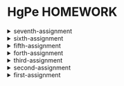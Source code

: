# HgPe HOMEWORK
<details>
<summary>seventh-assignment</summary>

**原图1**

![image](https://github.com/Hangprince/HgPe-HOMEWORK/blob/master/images/ljcl%E5%8E%9F%E5%9B%BE.png)

（已根据老师意见修改背景颜色和轴标等）

**ggplot图**

![image](https://github.com/Hangprince/HgPe-HOMEWORK/blob/master/images/ljcl.png)

**实现用的代码**
setwd("C:/Users/HP/Desktop")

install.packages("ggplot2")

library(ggplot2)

ljcl<- read.csv("ljcl.csv")

View(ljcl)

ggplot(ljcl, aes(x = year, y = garbage_output, colour = city)) + 

geom_line() +  

scale_colour_manual(values = c("#d55557", "#78706e"))

**原图2**

![image](https://github.com/Hangprince/HgPe-HOMEWORK/blob/master/images/rjsclj%E5%8E%9F%E5%9B%BE.png)

（已根据老师意见修改背景颜色和轴标等）

**ggplot图**

![image](https://github.com/Hangprince/HgPe-HOMEWORK/blob/master/images/rjsclj.png)

**实现用的代码**

rjsclj<- read.csv("rjsclj.csv")

View(rjsclj)

ggplot(rjsclj, aes(x = year, y = waste_per_captita, fill = city)) + 

geom_col(position = "dodge") +  

scale_fill_manual(values = c("#d55557", "#78706e"))

</details>

<details>
<summary>sixth-assignment</summary>
 
**关于期末项目的想法**

想法一：音乐类

由于第一次作业做了有关二胡音乐的可视化，不仅自己在制作的过程中收获满满，而且也受到了老师的认可，主要还是自己感兴趣且较为擅长的事情，所以，有考虑做音乐方面数据可视化的想法。具体的方向有考虑到民乐，因为现今很多孩子包括家长都有学西洋乐器才有前途，甚至西洋乐器比民族乐器更优越这样错误的想法，也是钟爱并受启发于电影《闪光少女》，我想搜集一些数据展示这一现状，并且希望能传达一种音乐无高低，学会欣赏热爱我们自己的民族乐器这样一个初步的观念。至于呈现形式，我觉得可以选择图文或者一张长图。除了保证信息/数据的质量以及呈现逻辑的严谨之外，我觉得做音乐类的数据可视化作品要具有美感和创新性，之前有一次课老师给我们看了几个案例，我是挺倾向于那种艺术概念的可视化，而且我是想尝试学一些声音的可视化，包括听觉上的交互，这样不仅更贴合主题，也使得呈现更加新颖更可感。

想法二：近期热点话题

也有考虑到想做一些新闻性较强的题，涉及到公共利益的。近期刚结束的双十一，可以从今年获取优惠的方式，快递业的不同等新的角度切入做数据盘点，或者时间纵向的数据比较。包括最近的鼠疫，可以做一篇科普服务型的数据新闻，以长图的形式呈现，介绍鼠疫的定义，全球鼠疫以及中国的情况，疫源分布，如何传播和有效预防等问题。

想法三：一些有趣的可视化形式

之前看过一本《以图释义 信息图表设计》的书，里面有通过实物来进行可视化的方法，比如橡皮泥，便利贴等手工制作的信息图，用绳子，油漆等工具制作的折线图，饼图等，书中称为“信息空间化”和“信息实物化”。适用于这种呈现形式的有考虑过情感，环保的主题，比如人们的幸福感（之前Kaggle上有这类数据），海洋废弃物等。

 
 
 
</details>

<details>
<summary>fifth-assignment</summary>
 
 **图文呈现**
 
 **刑事责任年龄该降? 预防未成年人犯罪也许更值得关注**
 
2019年10月20日，辽宁大连13岁男孩杀害10岁女童，因未满14周岁，被认定不予追究刑事责任。未成年人严重暴力犯罪而因年龄不追究刑事责任的话题引发舆论的广泛关注，是否应该降低未成年人承担法律刑事责任的年龄也成为了热议话题。

2019年10月26日，十三届全国人大常委会第十四次会议分组审议预防未成年人犯罪法修订草案时，多名委员建议应当对14岁以下未成年人犯罪作出法律规范。

按照《刑法》第十七条规定，已满十四周岁不满十六周岁的人，犯故意杀人、故意伤害致人重伤或者死亡、强奸、抢劫、贩卖毒品、放火、爆炸、投放危险物质罪的，应当负刑事责任。而不满十四周岁的，不追究刑事责任。

就全球来看，大陆法系国家，受德国法律影响较大的国家一般为14周岁，如德国、奥地利、日本等；受法国影响较大的一般为13周岁，如法国、阿尔及内亚、尼日利亚等；受前苏联法律影响的国家，如中东欧的一些国家、中国等也是14周岁；拉美及非洲的多数国家按照《联合国儿童权利公约》的建议，大多数定为12周岁。从下图可以看出，12-14周岁为最低刑责年龄的国家最多。而英美法系国家的最低刑责年龄普遍较低或者无年龄限制。

![image](https://github.com/Hangprince/LSH-S-HOMEWORK/blob/master/images/1.png)

在学界，对于是否该降低未成年人犯罪的刑事责任年龄说法不一，有学者认为法律规范要与时俱进，降低刑事责任年龄具有一定的合理性，也有学者认为综合各种生理和社会因素， 14周岁是比较合理的划分年龄，未成年人犯罪和成年人犯罪是存在根本性的差别的。

其实，我们都把目光集中于年龄的变更上，影响未成年人犯罪的因素往往来自外界。与大连女孩住在同一小区的住户就表示那位男孩在3年的收容教养之后仍有可能不改癖性的隐忧。相比较降低刑事责任年龄，预防未成年人犯罪也许更值得探讨。

据《我国未成年人犯罪的基本状况和治理对策》数据显示，在被调查的未成年犯罪人群中，闲散未成年人占56.9%，流浪未成年人占21.0%，留守未成年人占12.5%，流动未成年人占12.4%，未成年孤儿占1.7%，服刑人员的未成年子女占1.6%。

![image](https://github.com/Hangprince/LSH-S-HOMEWORK/blob/master/images/2.png)

中国司法大数据研究院发布的报告显示，在2016年至2017年间，全国法院审结的未成年人犯罪案件中，来自流动家庭的未成年人最多，其次是离异、留守、单亲和再婚家庭。

预防未成年人犯罪是需要家庭、学校、社会多方面的努力的。从家庭层面来说，需要强化亲子教育，构建家庭心理帮扶。在学校层面上，要对学生进行有效的心理干预和辅导，并且需要发布有效的课堂惩戒措施。社会层面应当宣传法制观点，让未成年人明晰行为的界限，在网络、传媒等方面也要把控好报道的尺度。

为了减少诸如大连女童这样悲剧的发生，预防未成年人犯罪显得尤为重要。

**选题角度确立的过程**

看完澎湃新闻对大连13岁男孩杀害10岁女童的报道，一般人都会惊异于未成年人犯罪之严重，从而关注于未成年人的最低刑事责任年龄，不管怎么说，无论是舆论的关注点还是学界兴起的关于刑事责任年龄的讨论，都无可避免地牵扯这一主题。因此，我想关于刑事责任年龄该不该降低的问题还是得说的。恰逢第十三届全国人大常委会第十四次会议上又提到了刑事责任年龄的问题，踩这一个新闻点也能增强新闻性。但是改变年龄其实也只是在形式明文上做文章，很少有人去思考解决问题的关键。在我搜罗数据的过程中我发现这些犯罪的未成年人大多存在一些家庭因素的问题，又考虑到同一小区住户表示的隐忧，预防未成年人犯罪才是解决问题关键。因此，文章的后半部分我和我的立意着眼于预防未成年人犯罪。这样既保证了需要提到的重点，又另辟蹊径，落实根本，避免俗套。

**数据分析和呈现的考虑与步骤**

在各国刑事责任年龄这一栏，其实大家都比较关注我国的最低刑事责任年龄在全球是一个什么样的位置，是高是低，定什么样的年龄是最多最合适的。很多报道会选用地图的形式呈现，虽然可以展现世界的整体情况，但是呈现效果和需要传达给受众的东西匹配度没有那么高，读图的成本也相对较高。因此，在我数据源的192个国家中，我进行了数据整理和分析，分析全球选择刑事责任年龄的数量，用符号柱状图的形式呈现，一个方块代表一个个国家，这样呈现效果更加清晰明了。至于犯罪的未成年人自身的家庭因素问题，因为我的数据源的整体是被调查者，分类之后的数据之间是存在交差集的，虽说整体一样，但不能用一张饼图表示占比，因为那样整体并非100%，所以我选择了系列占比图。这两幅数据呈现图均是使用tableau等一些软件制作生成初稿后再在PS里进行细化制作与美工完善。

**信息/数据搜集**

其实有关未成年人犯罪的数据是相对较少的，在寻找全球刑事责任年龄的时候，开始只会找到一些零散的具体的国家的数据，后来我阅读了一些论文文献，知道了不同法系的考究，在参考文献中找到了外国文献，拿到了联合国192个成员国最低刑事年龄的数据。而要证明需要预防未成年人犯罪的重要，就需要找到犯罪的未成年人自身的存在的诸多问题，这方面的数据也不是很容易，我现在中国司法大数据服务网上找到了未成年人犯罪的报告，它虽能佐证这一点，但报告中没有公开原始数据，后来在查阅论文和书籍的过程中，我找到了《我国未成年人犯罪的基本状况和治理对策》这本调查书籍里的具体数据。而后拿到excel表格里进行数据分析，结合刑事责任年龄和未成年人犯罪的资料和文献选择合适可视化形式。


**信息数据来源及链接**

《司法大数据专题报告之未成年人犯罪》：[link](http://data.court.gov.cn/pages/reportshow.html?filename=%E5%8F%B8%E6%B3%95%E5%A4%A7%E6%95%B0%E6%8D%AE%E4%B8%93%E9%A2%98%E6%8A%A5%E5%91%8A%E4%B9%8B%E6%9C%AA%E6%88%90%E5%B9%B4%E4%BA%BA%E7%8A%AF%E7%BD%AA.pdf2531)

《我国未成年人犯罪的基本状况和治理对策》：[link](http://www.cycs.org/xszs/201601/t20160121_74854.html)

世界各国刑事责任年龄考究：[link](https://kns-cnki-net.w.cuc.edu.cn/KCMS/detail/detail.aspx?dbcode=SPQD&dbname=SPQDLAST_U&filename=SPQD00001971008&uid=WEEvREcwSlJHSldRa1FhdXNXaEhoOGhSL2lraUFYTWhMSktGcG1qOEJEMD0=$9A4hF_YAuvQ5obgVAqNKPCYcEjKensW4IQMovwHtwkF4VYPoHbKxJw!!&v=MTk3MThPNEh0SE5wb2hFWk9zSFl3OU16bVJuNmo1N1QzZmxxV00wQ0xMN1I3cWVidWR1RnlybFU3N09JMW89TmozYWFy)

刑事责任年龄：[link](https://www.66law.cn/topic2012/2016xszrnl/)

相关论文、参考文献:

《最低刑事责任年龄比较研究》[link](http://www.cnki.com.cn/Article/CJFDTotal-SPZN2011SB073.htm)

《全球视角下刑事责任最低年龄实践中的困境 》[link](https://kns-cnki-net.w.cuc.edu.cn/KCMS/detail/detail.aspx?dbcode=CJFQ&dbname=CJFD2011&filename=FZWT201101014&uid=WEEvREcwSlJHSldRa1FhdXNXaEhoOGhSL2lraUFYTWhMSktGcG1qOEJEMD0=$9A4hF_YAuvQ5obgVAqNKPCYcEjKensW4IQMovwHtwkF4VYPoHbKxJw!!&v=MDE1NzFNcm85RVlJUjhlWDFMdXhZUzdEaDFUM3FUcldNMUZyQ1VSTE9lWnVkc0Z5amxVN3pCSXpmY2VyRzRIOUQ=)

</details>

<details>
<summary>forth-assignment</summary>

**图文呈现**

**垃圾分类，真的有必要吗？**

上海强制垃圾分类措施一经颁布，就掀起全国范围内的热烈讨论，除了一些赞成或困惑的声音之外，其他城市的居民则持观望态度。

自上海7月1日起正式实施强制垃圾分类后，全国多地陆续传出即将推行垃圾分类制度的消息。垃圾分类已不再仅仅是上海的事。据住建部信息，2020年，包括北京、天津、上海、石家庄等在内的46个重点城市，将基本建成生活垃圾分类处理系统；2025年，全国地级及以上城市都将实行强制垃圾分类。

7月3日，北京市城市管理委员会透露，北京将于2020年正式对《北京市生活垃圾管理条例》进行修订，届时将实施强制垃圾分类。《北京市生活垃圾管理条例修正案（草案送审稿）》日前也公开征求意见。

生态环境部公布的数相关据显示，中国生活垃圾的产生总量正在持续增长，2017年达到约2.15亿吨，其中，北京生活垃圾生产量最大。以京沪两地作为对比，2017年，两座城市产生的生活垃圾均在900万吨以上，与10年前相比，上海年生活垃圾产量增长了32.7%，北京的增幅更为显著，达到了37.5%。平均到每个人，2017年上海每人每天产生1.02公斤垃圾，北京则有1.17公斤。　

![image](https://github.com/Hangprince/LSH-S-HOMEWORK/blob/master/images/%E5%8C%97%E4%BA%AC%E4%B8%8A%E6%B5%B7%E7%94%9F%E6%B4%BB%E5%9E%83%E5%9C%BE%E6%8C%81%E7%BB%AD%E4%B8%8A%E6%B6%A8.png)
![image](https://github.com/Hangprince/LSH-S-HOMEWORK/blob/master/images/%E4%BA%BA%E5%9D%87%E7%94%9F%E4%BA%A7%E5%9E%83%E5%9C%BE.png)

每年产生的这么多垃圾，最后都去哪儿了呢？

在中国，垃圾主要以填埋和焚烧的方式进行无害化处理。2017年，中国填埋垃圾1.2亿吨，是焚烧量的1.4倍。生活垃圾焚烧时会产生酸性气体、二噁英、重金属等多种污染物，所以时常因“邻避现象”而引起舆论关注。环卫专业人士表明垃圾填埋产生的污染比垃圾焚烧更为严重。垃圾填埋场不仅无序排放多种污染气体，且地下覆膜破裂后将对地下水造成威胁。为减少焚烧生活垃圾所带来的有害物质，垃圾分类成为必不可少的一个步骤。进行垃圾分类，能够提高每一类型垃圾的“纯度”，以便精准投递至适合的处理方式，将二次污染最小化。

![image](https://github.com/Hangprince/LSH-S-HOMEWORK/blob/master/images/%E6%88%91%E4%BB%AC%E5%88%86%E7%B1%BB%E7%9A%84%E5%9E%83%E5%9C%BE%E6%9C%80%E7%BB%88%E5%8E%BB%E4%BA%86%E5%93%AA%E9%87%8C.png)

现在，你愿意进行垃圾分类吗？

**数据来源**

北京统计年鉴、上海统计年鉴、国家统计局、生态环境部

**参考的资料、数据收集过程**

我参考了一些垃圾处理的资料，查阅了一些有关不同种类的垃圾如何处理的文献，数据收集主要是从切入的角度出发进行收集，在国家统计局网站上搜索有关垃圾的数据时，数据相对较少而且很难和垃圾分类以及处理拉上关系。后来我在国家统计局的网站上发现我国每年有统计年鉴，相应地，我想北京和上海应该也有统计年鉴。就这样顺藤摸瓜，我找到了目前最新的2018北京和上海的统计年鉴，在能源、资源和环境那一个大类里面找到环境卫生，而后拿到excel表格里进行数据分析，计算人均每天垃圾产量。至于垃圾分类后续的无害化处理，我参考了生态环境部的资料和一些垃圾处理方面的文献。

**数据分析和呈现的步骤**

08年-17年北京和上海的生活垃圾产量是在逐渐上涨的，表现这一趋势我选择了折线图。因为我想细化到人均每天的数据，这样更能让数据可敢一些，我就在北京、上海的统计年鉴中找到了每一年对应的常住人口，计算了一下人均每天产生的垃圾，用双系列柱状图来对比两座城市的人均每天生活垃圾产量。这两幅数据呈现图均是使用tableau制作生成后再在PS里进行美工完善。至于垃圾无害化处理的图，我想使用思维流程导图的形式呈现，根据相关数据和资料寻找到相应的图片素材后，我在PS里制作。为了统一风格，我给每个图表使用了相同配色的背景。

**选择报道角度的思考过程**

拿到“垃圾”这个题，首先会抛出一个问题“垃圾分类，真的有必要吗？”其次，离我们最近也是最热的话题应该是北京马上也要开始垃圾分类，所以我不从全国那么大的范围来说，我拿已经实施垃圾分类的上海和即将实施的北京进行数据对比，以此说明垃圾产生量巨大，说明垃圾分类的必要性。很多人会从垃圾分类这个行为本身来讲重要性，而很少考虑垃圾分类的无害化处理后续和结果。每年产生这么多的垃圾，进行分类后，终点并不是垃圾桶，后续还有一道道工程，这些工序的选择与进行是由垃圾的种类决定的，以此通过图解的方式说明垃圾分类的重要性，不仅贴合主题，也起到一定的科普和服务作用。

</details>

<details>
<summary>third-assignment</summary>
 
我使用的数据集是kaggle官网上的2017年世界幸福报告[link](https://www.kaggle.com/unsdsn/world-happiness)
 
《世界幸福报告》是对全球幸福状况的里程碑式调查。2017年3月20日，在庆祝国际幸福日的活动上，联合国发布了《2017年幸福世界》，按幸福等级对155个国家进行排名。随着政府，组织和民间社会越来越多地使用幸福指标来指导其决策，该报告继续获得全球认可。经济学，心理学，调查分析，国家统计，卫生，公共政策等领域的领先专家描述了如何有效地使用幸福感测度来评估国家的进步。
 
幸福分数和排名使用盖洛普世界民意调查的数据。幸福评分后面的各栏估算了六个因素（经济生产，社会支持，预期寿命，自由，没有腐败和慷慨）中每个因素在何种程度上有助于使每个国家的生活评价,还有一项辅助指标指标是反乌托邦残差。

基于上述维度的考量，我选择了堆积柱形图的图表形式，使用了tableau，鏑次元数据，数可视hanabi，图表秀，图云等可视化工具进行可视化呈现。

 - a. **tableau**
 
 呈现：
 
 [点此显示pdf](https://github.com/Hangprince/LSH-S-HOMEWORK/blob/master/images/tableau.pdf)
 
使用体会：由于是线下的软件，tableau使用感受较好。软件操作简单，易上手，使用者不需要任何编程或者数理统计知识的基础。 软件的操作界面简明，可直接导入Excel数据，大量基本的操作过程可以直接通过对报表的拖拽实现，结果简单明白，逻辑清晰。与其他的可视化软件相比， 功能算不上强大， 但是非常实用， 数据可视化效果简洁明了,易于分析，报表清晰易读。可视化效果不华丽但很出色，没有 3D 或其他立体效果视图。同时因为其易用性，使得我在对数据进行相对基础的处理时效率很高。

- b.  **鏑次元数据**

呈现：

![image](https://github.com/Hangprince/LSH-S-HOMEWORK/blob/master/images/%E9%8F%91%E6%95%B0.jpg)

使用体会：镝次元数据图表类型也比较多样，比较不同的是，它有信息图表模板。使用感受中等，可能由于我数据量比较大的原因，y轴上国家的名称一开始是重叠的，图表画布的大小需要我自己调整，还有一点就是对于轴上文字的数据比较难调整，我按照幸福指数高低导入，排序为降序，但是默认呈现的却是升序，我在编辑数据一栏中调整降序，它却以首字母排序，最后只能呈现降序升序的图。可视化效果中规中矩，调整好参数，还是比较清晰明了的。

修改意见：1.数据量过于庞大，可以适当减少数据量（选取前几十名）
2.字体排布过于紧密，信息传达不清晰，适当增大左侧国家字体的间距
3.配色考虑不够严谨，各个维度的色差不大

 - c. **数可视hanabi**
 
 呈现：
 
 ![image](https://github.com/Hangprince/LSH-S-HOMEWORK/blob/master/images/%E6%95%B0%E5%8F%AF%E8%A7%86.jpg)
 
使用体会：数可视hanabi作为线上可视化工具的使用感受还是很好的。除了常见的图表类型之外，它还涉及一些数据动态图。图表上的标题是和tableau一样是可以直接编辑的，而鏑数和图表秀不可以。此外，还有一些细节给我留下深刻的影响，图表上是需要标注单位和数据来源的，这一点体现出数据可视化呈现应当持有的严谨。在我选择正确地图表形式，导入数据之后，数可视会根据我数据量的多少和呈现的大小直接给我拓宽拓长画布，这一点让我觉得很便利。可视化效果也是很不错的，简洁干净们很清爽。
 
 - d. **图表秀**
 
 呈现：
 
 ![image](https://github.com/Hangprince/LSH-S-HOMEWORK/blob/master/images/%E5%9B%BE%E8%A1%A8%E7%A7%80.png)
 
 使用体会：图表秀给我的使用感觉是中等偏下，数据图表类型也是中规中矩，比较常用的。可能是后台支撑不够的原因，图表秀在发出指令做出修改后，要顿一会才会显示效果。它和前两个线上工具不同的是，它在导入数据后，需要自己建立数据关系，进行数据匹配，例如是交叉表还是列表，横线数据还是纵向数据。此外，对于数据量比较大的可视化呈现来说，图表秀所能呈现的最大画布是不够的的，以至于我的图例无法完全呈现。从便利性和实用性上来说，可能稍微欠缺一些。
 
 - e. **图说**（值得一提）
 
使用体会：这一款可视化工具的使用感受是不太好的，以至于我的可视化图无法呈现。它的画布大小也有一定的限制，对于数据图表的参数修改比较难操作，更鸡肋的是我需要制作的堆积柱形图，它只允许5个系列堆积，我有两个系列被排除在外，单独成柱。呈现的效果也不是很好。

 - f. **BDP**
 
 呈现：
 
 ![image](https://github.com/Hangprince/LSH-S-HOMEWORK/blob/master/images/BDP.png)
 
 使用体会：BDP给我的使用感受中等，数据图表类型也是比较多样的，色系多以绿色为主，导入数据比较方便，可以直接上传Excel文件，生成图表也没有出现特别卡顿的现象，建立图表关系和tableau类似。不足的是，参数设置不够灵活，同样是无法排序，升序降序还是依据首字母，对于数据量较大的可视化，它也有一定呈现的压力，呈现效果也是走的简约风，这方面没什么可过多诟病的。
 
 *我还尝试使用了一些其他的国内外软件，例如1. LucidChart，Gliffy等，但是这两款偏向于制作流程图，与我需要呈现的形式不匹配，包括还有些线下工具，可能由于一些下载上的问题，未能实现。*
 
 </details>
 
<details>
<summary>second-assignment</summary>
 
1.搜索并阅读《上海市公共数据开放暂行办法》

《上海市公共数据开放暂行办法》
[link](http://www.shanghai.gov.cn/nw2/nw2314/nw2319/nw12344/u26aw62638.html)

2.搜索并回答：我国还有哪些关于公共数据开放的条例或法规？国内外有哪些政府开放数据平台？
- a. 《中华人民共和国政府信息公开条例》
[link](https://duxiaofa.baidu.com/detail?searchType=statute&from=aladdin_28231&originquery=%E4%B8%AD%E5%8D%8E%E4%BA%BA%E6%B0%91%E5%85%B1%E5%92%8C%E5%9B%BD%E6%94%BF%E5%BA%9C%E4%BF%A1%E6%81%AF%E5%85%AC%E5%BC%80%E6%9D%A1%E4%BE%8B&count=56&cid=27bf8b3a94630d68e58719938ec39bba_law)
- b.《贵阳市政府数据共享开放条例》
[link](https://www.gysrd.gov.cn/News_show.aspx?xid=3&lmid=203&&nid=7081)
- c.《浙江省公共数据和电子政务管理办法》
[link](http://www.zj.gov.cn/art/2017/3/24/art_12455_290865.html)
- d.《沈阳市政务数据资源共享开放条例》
[link](http://www.shenyang.gov.cn/html/SY/154700104418245/154700104418245/null/0441824526425348.html)
- e.《江门市政务数据资源共享和开放管理暂行办法》
[link](http://www.jiangmen.gov.cn/gzhd/wsdc/201806/t20180615_1494896.html)
- f.《苏州市政务信息资源共享管理暂行办法》
[link](http://www.zfxxgk.suzhou.gov.cn/sxqzf/szsrmzf/201907/t20190712_1185977.html)

- A.纽约政府开放数据平台
[link](https://opendata.cityofnewyork.us/)
- B.美国官网数据超市
[link](https://www.data.gov/)
- C.新加坡政府开放数据平台
[link](https://data.gov.sg/)
- D.休斯顿市开放数据门户网站
[link](http://data.houstontx.gov/)
- E.北京市政府数据资源网
[link](https://www.bjdata.gov.cn/)
- F.常州市政府数据开放平台
[link](http://opendata.changzhou.gov.cn/)
- G.泰州市政务数据开放平台
[link](http://opendata.taizhou.gov.cn/)

3.在国家统计局数据库找到全国GDP数据，回答：2012-2018年各季度GDP增速（列出选取的统计指标、数据页面、计算步骤及答案）

统计指标：国内生产总值当季值（现价），国内生产总值当季值（不变价），时间（2011-2018年（因为要计算2012年各季度增速）），国内生产总值环比增长速度

数据页面：

![image](https://github.com/Hangprince/second-assignment/blob/master/images/1.png)

计算步骤：由于环比增长率在国家统计局数据库中已经给出，所以我计算的是同比增速，例如计算2018年第四季度的增速，是拿2018年第四季度当季的国内生产总值减去2017年第四季度当季的国内生产总值的差除以2017年第四季度当季的国内生产总值乘以100%，以此类推。

计算公式：同比增长率=（本期数-同期数）/|同期数|×100%

答案：国内生产总值环比增长速度（官方给出，按不变价计算）

2018年第四季度	1.5%

2018年第三季度	1.6%

2018年第二季度	1.7%

2018年第一季度	1.5%

2017年第四季度	1.5%

2017年第三季度	1.7%

2017年第二季度	1.8%

2017年第一季度	1.5%

2016年第四季度	1.6%

2016年第三季度	1.7%

2016年第二季度	1.9%

2016年第一季度	1.4%

2015年第四季度	1.5%

2015年第三季度	1.7%

2015年第二季度	1.8%

2015年第一季度	1.8%

2014年第四季度	1.7%

2014年第三季度	1.8%

2014年第二季度	1.8%

2014年第一季度	1.8%

2013年第四季度	1.6%

2013年第三季度	2.1%

2013年第二季度	1.8%

2013年第一季度	1.9%

2012年第四季度	2%

2012年第三季度	1.8%

2012年第二季度	2.1%

2012年第一季度	2%

时间          当季值（亿元）     国内生产总值（现价）同比增长率	

2018年第四季度	253598.6	9.15%

2018年第三季度	229495.5	9.38%

2018年第二季度	219295.4	10.10%

2018年第一季度	197920	10.32%

2017年第四季度	232349	10.71%

2017年第三季度	209824.1	10.82%

2017年第二季度	199177.8	10.73%

2017年第一季度	179403.4	11.45%

2016年第四季度	209877.2	9.47%

2016年第三季度	189337.6	7.70%

2016年第二季度	179878.7	7.15%

2016年第一季度	160967.3	6.89%

2015年第四季度	191720.8	6.40%

2015年第三季度	175803.8	6.61%

2015年第二季度	167874.5	7.67%

2015年第一季度	150593.8	7.36%

2014年第四季度	180190.3	7.40%

2014年第三季度	164897.8	8.33%

2014年第二季度	155922.3	8.64%

2014年第一季度	140270.2	8.36%

2013年第四季度	167772.3	10.51%

2013年第三季度	152222.7	10.23%

2013年第二季度	143518.7	9.29%

2013年第一季度	129449.6	10.30%

2012年第四季度	151812	10.00%

2012年第三季度	138089.6	9.11%

2012年第二季度	131320.6	10.45%

2012年第一季度	117357.6	12.34%


时间         当季值（亿元）    国内生产总值（不变价） 同比增长率

2018年第四季度	232264.9	6.35%

2018年第三季度	213043.8	6.45%

2018年第二季度	204077.2	6.69%

2018年第一季度	183613	6.84%

2017年第四季度	218393.3	6.66%

2017年第三季度	200133.4	6.74%

2017年第二季度	191284.6	6.81%

2017年第一季度	171852.5	6.85%

2016年第四季度	204764.2	20.81%

2016年第三季度	187498.6	22.45%

2016年第二季度	179089.5	21.91%

2016年第一季度	160837.9	21.39%

2015年第四季度	169488.4	6.82%

2015年第三季度	153127.4	6.86%

2015年第二季度	146898.4	6.99%

2015年第一季度	132491.5	6.98%

2014年第四季度	158668.8	7.23%

2014年第三季度	143294.9	7.14%

2014年第二季度	137305	7.48%

2014年第一季度	123850.1	7.38%

2013年第四季度	147965.2	7.71%

2013年第三季度	133751.6	7.94%

2013年第二季度	127743.9	7.57%

2013年第一季度	115342.5	7.86%

2012年第四季度	137370.4	8.13%

2012年第三季度	123917	7.54%

2012年第二季度	118757.4	7.65%
</details>

<details>
<summary>first-assignment</summary>
由于前几日突然得到爷爷去世的噩耗，匆匆归家导致作业提交较晚，望老师见谅！

![image](https://github.com/Hangprince/first-assignment/blob/master/images/%E4%BA%8C%E8%83%A1%E3%81%AE%E6%97%85.jpg)

 - a. 数据搜集创作手记
 
 题目：《二胡の旅手记》
 
搜集数据内容：幼时学习二胡五年所有曲子表达的情绪，难度，类型等

搜集时间范围：五年

搜集方法：按二胡乐曲考级等级查找乐谱内容，按照维度进行分类分析

找到旧时之物，我做完了所有的数据统计工作，之后，我花了很长时间思考用什么形式呈现比较好看而直观。

我首先确定了我需要强调什么内容。数据一共有这些维度：曲目等级、曲目难度（对于当时的我来说）、曲目情绪基调、曲目种类数量以及曲调类型。我最初设想一只曲子画一根线，竖直排列。但这样无法找到既分等级又分曲目类别的排布方式。于是想到将多维度进行拆分处理，将每一等级的曲目数量设计为单个组。想用音符的形状凑成花瓣比较贴合主题，于是有了作品的雏形。

我用不同的颜色来表示曲目的情绪基调，绿色代表清新盎然的，红色代表激情澎湃的，玫粉色代表优美动听的，橙色代表童真童趣的，蓝色代表沉郁悲伤的，灰黑色代表深重悲痛的。线段尾部是圆形代表曲目类型是练习曲，小旗帜（音符状）为乐曲。线的长度代表曲目的难度，每一条线的末尾是这一首曲子的曲调，我将整理的结果放在了中间。

完善数据处理、进行各种思考过程、做完所有的设计以及将其呈现于纸面之后，成品还是很美观的，我比较满意。

仔细阅读《二胡の旅手记》这一作品，可以看出这样几个结论：

1、学习二胡的曲目是由易到难的，曲谱长度也越来越长，每年时间有限，因此，后期学习曲目的数量也有所减少，这也是学习技艺的趋势与过程。

2、二胡的高阶曲目多以悲伤沉重为主，且曲目等级越高，乐曲表达的情感也更复杂，层次也更多。由于二胡悠远缠绵的声音特性，高阶曲目的情绪大多抒发哀怨，悲痛之情为主，调式层次也更鲜明。

3、我更偏向于学习乐曲，因为相较于练习曲，乐曲的意涵显得更加丰沛，曲调的变换更加灵活，演奏的方式也更多元。

4、曲目的曲调多以D调为主，这也是二胡最常采用的调式。

总结来看，这个作品就是一份“怀念手记”，根据作品可以回忆起那几年学习二胡的点点滴滴，每一支曲子仿佛就是我的一个挚友，很怀念，也很有意义。

 - b Q：你认为日常生活中那些个人数据被谁搜集？
 
我们每下载一款软件第一次打开的时候会有欢迎界面。最大的字：立即使用（体验）下方就会有一排小字，默认是框里是打勾了。这个用户协议里是基本没有人去看的。而这里面就默认了这款软件可以收集你的一些信息的，比如你的定位，短信。比如大家晒支付宝账单的时候也是有个小勾勾让你点了才能看，结果里面的服务条款就有一条支付宝将会把你的账单等信息给第三方。结果被爆了出来，支付宝官方道歉。但是这个套路我们日常生活中太多了。

还有一些针对用户进行私人订制的app，通过后台的算法获取个人喜好等方面的数据，例如，淘宝首页推荐的商品是根据用户近期搜索的商品而生成的，今日头条的推送也是根据每天的阅读兴趣而推出。包括一些手机地图软件，通过GPS系统定位，收集位置信息，路程信息。

由车辆的刹车，引擎和其它系统生成的全部信息，汽车制造商都充斥着数据， 而这种信息能够帮助改善性能和汽车的安全性。这可能非常难保障驾驶者的隐私权。比如，即使该公司所提供的驱动程序在他们的数据收集中有一些控制，他们没有让消费者请求的历史位置信息被删除。

员工的电子邮件和聊天记录能够提供老板的线索，工作人员是否从事不良行为。但有，也是被监控的不太明显的活动——当你的胸卡进入建筑物。刷身份证进入或退出一个安全设施的简单行为是那些正在寻找欺诈行为偏差吸纳算法的关键信号。人们往往坚持预测的模式，让员工遵从规范动向，在晚上或周末突然意外记录前往办公室，能够触发怀疑。胸卡是通过一个因素寻找内幕交易的行为。

这种数据搜集泄露行为，不仅只发生在手机中，像智能电视也会泄露自己的信息，当我们下载某个盗版软件后，有时会填写个人信息，这时就将个人信息彻底的暴露给不法分子了，尤其是会摆弄智能电视的老年人，对于这种突然弹出的窗口，没有什么警惕性，很容易点进去，将老年人的联系暴露给不法分子进行出售。
</details>

